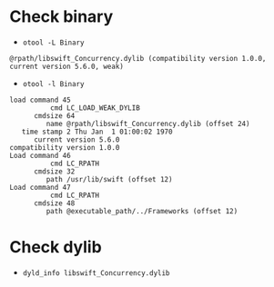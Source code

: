 
# Check binary

* `otool -L Binary`

```
@rpath/libswift_Concurrency.dylib (compatibility version 1.0.0, current version 5.6.0, weak)
```

* `otool -l Binary`

```
load command 45
          cmd LC_LOAD_WEAK_DYLIB
      cmdsize 64
         name @rpath/libswift_Concurrency.dylib (offset 24)
   time stamp 2 Thu Jan  1 01:00:02 1970
      current version 5.6.0
compatibility version 1.0.0
Load command 46
          cmd LC_RPATH
      cmdsize 32
         path /usr/lib/swift (offset 12)
Load command 47
          cmd LC_RPATH
      cmdsize 48
         path @executable_path/../Frameworks (offset 12)
```

# Check dylib

* `dyld_info libswift_Concurrency.dylib`

